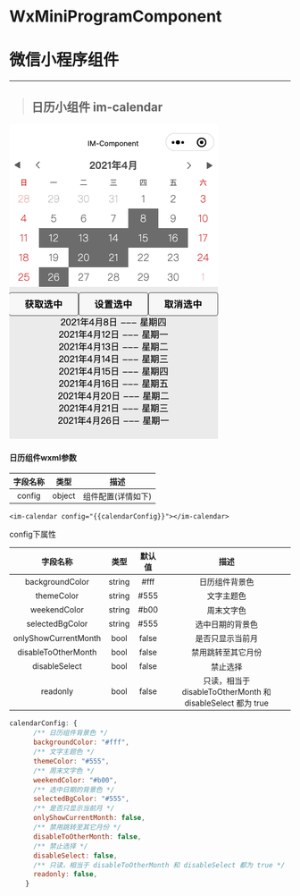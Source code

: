 # WxMiniProgramComponent 
# 微信小程序组件
---

> ## 日历小组件 im-calendar
![日历小组件](https://github.com/GitHub-Life/WxMiniProgramComponent/blob/main/Picture/calendar_shot.png?raw=true) 

>>
#### 日历组件wxml参数
>>
| 字段名称 | 类型 | 描述 |
| :---: | :---: | :---: |
| config | object | 组件配置(详情如下) |
```wxml
<im-calendar config="{{calendarConfig}}"></im-calendar>
```

>>>
config下属性
>>>
| 字段名称 | 类型 | 默认值 | 描述 |
| :---: | :---: | :---: | :---: |
| backgroundColor | string | #fff | 日历组件背景色 | 
| themeColor | string | #555 | 文字主题色 | 
| weekendColor | string | #b00 | 周末文字色 | 
| selectedBgColor | string | #555 | 选中日期的背景色 | 
| onlyShowCurrentMonth | bool | false | 是否只显示当前月 | 
| disableToOtherMonth | bool | false | 禁用跳转至其它月份 | 
| disableSelect | bool | false | 禁止选择 | 
| readonly | bool | false | 只读，相当于 disableToOtherMonth 和 disableSelect 都为 true | 
```javascript
calendarConfig: {
      /** 日历组件背景色 */
      backgroundColor: "#fff",
      /** 文字主题色 */
      themeColor: "#555",
      /** 周末文字色 */
      weekendColor: "#b00",
      /** 选中日期的背景色 */
      selectedBgColor: "#555",
      /** 是否只显示当前月 */
      onlyShowCurrentMonth: false,
      /** 禁用跳转至其它月份 */
      disableToOtherMonth: false,
      /** 禁止选择 */
      disableSelect: false,
      /** 只读，相当于 disableToOtherMonth 和 disableSelect 都为 true */
      readonly: false,
    }
```